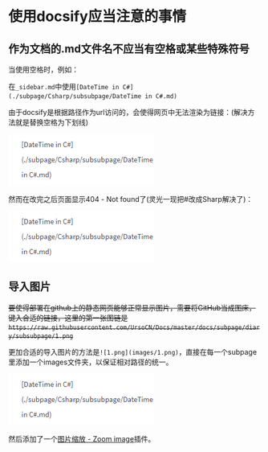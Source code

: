 # 使用docsify应当注意的事情

## 作为文档的.md文件名不应当有空格或某些特殊符号

当使用空格时，例如：

在`_sidebar.md`中使用`[DateTime in C#](./subpage/Csharp/subsubpage/DateTime in C#.md)`

由于docsify是根据路径作为url访问的，会使得网页中无法渲染为链接：(解决方法就是替换空格为下划线)

![1.png](images/1.png)

然而在改完之后页面显示404 - Not found了(灵光一现把#改成Sharp解决了)：

![2.png](images/1.png)

## 导入图片

~~要使得部署在github上的静态网页能够正常显示图片，需要将GitHub当成图床，键入合适的链接，这里的第一张图链是`https://raw.githubusercontent.com/UrsoCN/Docs/master/docs/subpage/diary/subsubpage/1.png`~~

更加合适的导入图片的方法是`![1.png](images/1.png)`，直接在每一个subpage里添加一个images文件夹，以保证相对路径的统一。

![1.png](images/1.png)

然后添加了一个[图片缩放 - Zoom image](https://docsify.js.org/#/zh-cn/plugins?id=图片缩放-zoom-image)插件。
